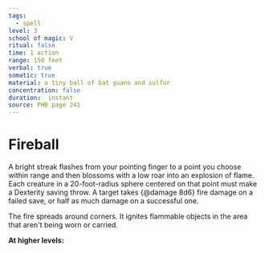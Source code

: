 ```yaml
---
tags:
  - spell
level: 3
school of magic: V
ritual: false
time: 1 action
range: 150 feet
verbal: true
somatic: true
material: a tiny ball of bat guano and sulfur
concentration: false
duration:  instant
source: PHB page 241
---
```

# Fireball
A bright streak flashes from your pointing finger to a point you choose within range and then blossoms with a low roar into an explosion of flame. Each creature in a 20-foot-radius sphere centered on that point must make a Dexterity saving throw. A target takes {@damage 8d6} fire damage on a failed save, or half as much damage on a successful one.

The fire spreads around corners. It ignites flammable objects in the area that aren't being worn or carried.

**At higher levels:** 